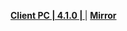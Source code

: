 **[Client PC | 4.1.0 |  ](https://d2wztyirwsuyyo.cloudfront.net/tmp/com.miHoYo.bh3global/pc/BH3_v4.1.0_6b92b50ee63.7z)** | **[Mirror]()**
